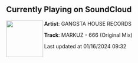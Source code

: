 ## Currently Playing on SoundCloud

[<img align="left" width="100" src="https://i1.sndcdn.com/artworks-qjaeVkYyIUZUXl6k-qHB0FQ-t500x500.jpg">](https://soundcloud.com/gangstahouserec/markuz-666-original-mix?in=gangstahouserec/sets/markuz-666-original-mix)

**Artist**: GANGSTA HOUSE RECORDS 

**Track**: MARKUZ - 666 (Original Mix)

Last updated at 01/16/2024 09:32
